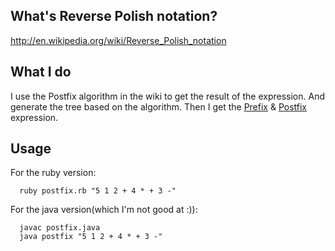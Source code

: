 ## What's Reverse Polish notation?

http://en.wikipedia.org/wiki/Reverse_Polish_notation

## What I do

I use the Postfix algorithm in the wiki to get the result of the expression. And generate the tree based on the algorithm. Then I get the [Prefix](http://en.wikipedia.org/wiki/Polish_notation) & [Postfix](http://en.wikipedia.org/wiki/Infix_notation) expression.

## Usage

For the ruby version:

```
  ruby postfix.rb "5 1 2 + 4 * + 3 -"
```

For the java version(which I'm not good at :)):
```
  javac postfix.java
  java postfix "5 1 2 + 4 * + 3 -"
```
